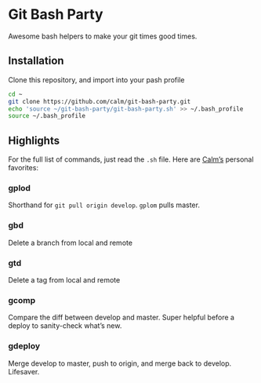 # Git Bash Party

Awesome bash helpers to make your git times good times.

## Installation

Clone this repository, and import into your pash profile

```sh
cd ~
git clone https://github.com/calm/git-bash-party.git
echo 'source ~/git-bash-party/git-bash-party.sh' >> ~/.bash_profile
source ~/.bash_profile
```

## Highlights

For the full list of commands, just read the `.sh` file. Here are [Calm’s](https://www.calm.com/) personal favorites:

### gplod

Shorthand for `git pull origin develop`. `gplom` pulls master.

### gbd

Delete a branch from local and remote

### gtd

Delete a tag from local and remote

### gcomp

Compare the diff between develop and master. Super helpful before a deploy to sanity-check what’s new.

### gdeploy

Merge develop to master, push to origin, and merge back to develop. Lifesaver.
